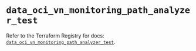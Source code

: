 # `data_oci_vn_monitoring_path_analyzer_test`

Refer to the Terraform Registry for docs: [`data_oci_vn_monitoring_path_analyzer_test`](https://registry.terraform.io/providers/oracle/oci/6.18.0/docs/data-sources/vn_monitoring_path_analyzer_test).
